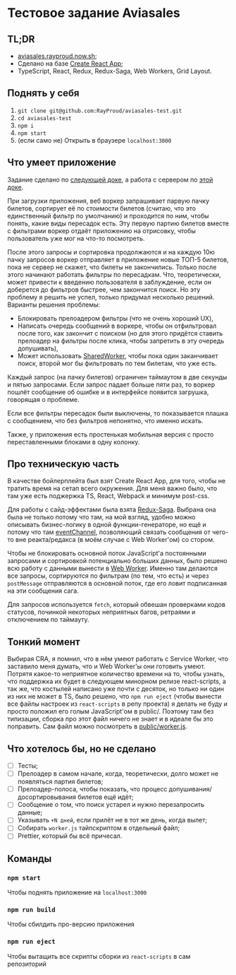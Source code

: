 # Тестовое задание Aviasales

## TL;DR
- [aviasales.rayproud.now.sh](https://aviasales.rayproud.now.sh/);
- Сделано на базе [Create React App](https://github.com/facebook/create-react-app);
- TypeScript, React, Redux, Redux-Saga, Web Workers, Grid Layout.

## Поднять у себя
1. `git clone git@github.com:RayProud/aviasales-test.git`
2. `cd aviasales-test`
3. `npm i`
4. `npm start`
5. (если само не) Открыть в браузере `localhost:3000`

## Что умеет приложение
Задание сделано по [следующей доке](https://github.com/KosyanMedia/test-tasks/tree/master/aviasales_frontend), а работа с сервером по [этой доке](https://github.com/KosyanMedia/test-tasks/blob/master/aviasales_frontend/server.md).

При загрузки приложения, веб воркер запрашивает парвую пачку билетов, сортирует её по стоимости билетов (считаю, что это единственный фильтр по умолчанию) и проходится по ним, чтобы понять, какие виды пересадок есть. Эту первую партию билетов вместе с фильтрами воркер отдаёт приложению на отрисовку, чтобы пользователь уже мог на что-то посмотреть.

После этого запросы и сортировка продолжаются и на каждую 10ю пачку запросов воркер отправляет в приложение новые ТОП-5 билетов, пока не сервер не скажет, что билеты не закончились. Только после этого начинают работать фильтры по пересадкам. Что, теоретически, может привести к введению пользователя в заблуждение, если он доберется до фильтров быстрее, чем закончится поиск. Но эту проблему я решить не успел, только придумал несколько решений.
Варианты решения проблемы:
- Блокировать прелоадером фильтры (что не очень хороший UX), 
- Написать очередь сообщений в воркере, чтобы он отфильтровал после того, как закончит с поиском (но для этого придётся ставить прелоадер на фильтры после клика, чтобы запретить в эту очередь допушивать),
- Может использовать [SharedWorker](https://developer.mozilla.org/en-US/docs/Web/API/SharedWorker), чтобы пока один заканчивает поиск, второй мог бы фильтровать по тем билетам, что уже есть.

Каждый запрос (на пачку билетов) ограничен таймаутом в две секунды и пятью запросами. Если запрос падает больше пяти раз, то воркер пошлёт сообщение об ошибке и в интерфейсе появится загрушка, говорящая о проблеме. 

Если все фильтры пересадок были выключены, то показывается плашка с сообщением, что без фильтров непонятно, что именно искать.

Также, у приложения есть простенькая мобильная версия с просто переставленными блоками в одну колонку.

## Про техническую часть
В качестве бойлерплейта был взят Create React App, для того, чтобы не тратить время на сетап всего окружения. Для меня важно было, что там уже есть поджержка TS, React, Webpack и минимум post-css.

Для работы с сайд-эффектами была взята [Redux-Saga](https://redux-saga.js.org). Выбрана она была не только потому что там, на мой взгляд, удобно можно описывать бизнес-логику в одной функции-генераторе, но ещё и потому что там [eventChannel](https://redux-saga.js.org/docs/advanced/Channels.html), позволяющий связать сообщения от чего-то вне реакта/редакса (в моём случае с Web Worker'ом) со стором.

Чтобы не блокировать основной поток JavaScript'а постоянными запросами и сортировкой потенциально больших данных, было решено всю работу с данными вынести в [Web Worker](https://developer.mozilla.org/en-US/docs/Web/API/Web_Workers_API/Using_web_workers). Именно там делаются все запросы, сортируются по фильтрам (по тем, что есть) и через `postMessage` отправляются в основной поток, где его ловит подписанная на эти сообщения сага.

Для запросов используется `fetch`, который обвешан проверками кодов статусов, починкой некоторых неприятных багов, ретраями и отключением по таймауту.

## Тонкий момент
Выбирая CRA, я помнил, что в нём умеют работать с Service Worker, что заставило меня думать, что и Web Worker'ы они готовить умеют. Потрятя какое-то неприятное количество времени на то, чтобы узнать, что поддержка их будет в следующем минорном релизе react-scripts, а так же, что костылей написано уже почти с десяток, но только ни один из них не может в TS, было решено, что `npm run eject` (чтобы вынести все файлы настроек из `react-scripts` в репу проекта) я делать не буду и просто положил его голым JavaScript'ом в public/. Поэтому там без типизации, сборка про этот файл ничего не знает и в идеале бы это поправить. Сам файл можно посмотреть в [public/worker.js](https://github.com/RayProud/aviasales-test/blob/master/public/worker.js).

## Что хотелось бы, но не сделано
- [ ]  Тесты;
- [ ]  Прелоадер в самом начале, когда, теоретически, долго может не появляться партия билетов;
- [ ]  Прелоадер-полоса, чтобы показать, что процесс допушивания/досортировывания билетов ещё идёт;
- [ ]  Сообщение о том, что поиск устарел и нужно перезапросить данные;
- [ ]  Указывать `+N дней`, если прилёт не в тот же день, когда вылет;
- [ ]  Собирать `worker.js` тайпскриптом в отдельный файл;
- [ ]  Prettier, который бы всё причесал.

## Команды
### `npm start`
Чтобы поднять приложение на `localhost:3000`

### `npm run build`
Чтобы сбилдить про-версию приложения

### `npm run eject`
Чтобы вытащить все скрипты сборки из `react-scripts` в сам репозиторий
